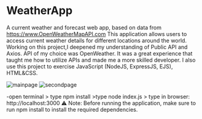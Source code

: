 # WeatherApp
A current weather and forecast web app, based on data from https://www.OpenWeatherMapAPI.com
This application allows users to access current weather details for different locations around the world.
Working on this project,I deepened my understanding of Public API and Axios. 
API of my choice was OpenWeather. It was a great experience that taught me how to utilize APIs and made me a more skilled developer.
I also use this project to exercise JavaScript (NodeJS, ExpressJS, EJS), HTML&CSS.

![mainpage](https://github.com/user-attachments/assets/d73bd836-3e25-407d-9104-4b0744ac773c)
![secondpage](https://github.com/user-attachments/assets/d0fffc84-0a0e-49ac-a77b-3766dc4f206d)

-open terminal > type npm install >type node index.js > type in browser: http://localhost:3000
⚠️ Note: Before running the application, make sure to run npm install to install the required dependencies.
